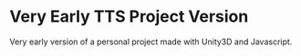 # Very Early TTS Project Version
Very early version of a personal project made with Unity3D and Javascript.
